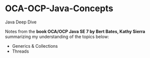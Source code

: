 # OCA-OCP-Java-Concepts
Java Deep Dive

Notes from the **book OCA/OCP Java SE 7 by Bert Bates, Kathy Sierra** summarizing my understanding of the topics below:

- Generics & Collections    
- Threads  
